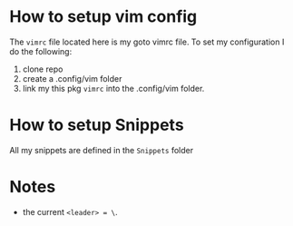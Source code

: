 # How to setup vim config

The `vimrc` file located here is my goto vimrc file.
To set my configuration I do the following:
1. clone repo
2. create a .config/vim folder
3. link my this pkg `vimrc` into the .config/vim folder.


# How to setup Snippets

All my snippets are defined in the `Snippets` folder

# Notes

-   the current `<leader> = \`.
